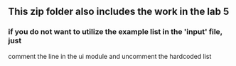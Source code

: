 ## This zip folder also includes the work in the lab 5

### if you do not want to utilize the example list in the 'input' file, just
comment the line in the ui module and uncomment the hardcoded list
